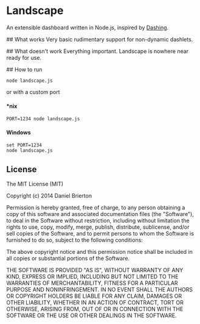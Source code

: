 # Landscape

An extensible dashboard written in Node.js, inspired by [Dashing](http://dashing.io).

## What works
Very basic rudimentary support for non-dynamic dashlets.

## What doesn't work
Everything important. Landscape is nowhere near ready for use.

## How to run

    node landscape.js

or with a custom port

#### *nix

    PORT=1234 node landscape.js

#### Windows

    set PORT=1234
    node landscape.js

## License

The MIT License (MIT)

Copyright (c) 2014 Daniel Brierton

Permission is hereby granted, free of charge, to any person obtaining a copy of
this software and associated documentation files (the "Software"), to deal in
the Software without restriction, including without limitation the rights to
use, copy, modify, merge, publish, distribute, sublicense, and/or sell copies of
the Software, and to permit persons to whom the Software is furnished to do so,
subject to the following conditions:

The above copyright notice and this permission notice shall be included in all
copies or substantial portions of the Software.

THE SOFTWARE IS PROVIDED "AS IS", WITHOUT WARRANTY OF ANY KIND, EXPRESS OR
IMPLIED, INCLUDING BUT NOT LIMITED TO THE WARRANTIES OF MERCHANTABILITY, FITNESS
FOR A PARTICULAR PURPOSE AND NONINFRINGEMENT. IN NO EVENT SHALL THE AUTHORS OR
COPYRIGHT HOLDERS BE LIABLE FOR ANY CLAIM, DAMAGES OR OTHER LIABILITY, WHETHER
IN AN ACTION OF CONTRACT, TORT OR OTHERWISE, ARISING FROM, OUT OF OR IN
CONNECTION WITH THE SOFTWARE OR THE USE OR OTHER DEALINGS IN THE SOFTWARE.
